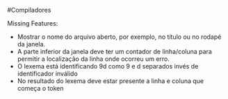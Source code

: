 #Compiladores

Missing Features:

* Mostrar o nome do arquivo aberto, por exemplo, no título ou no rodapé da janela.
* A parte inferior da janela deve ter um contador de linha/coluna para permitir a localização da linha onde ocorreu
  um erro.
* O lexema está identificando 9d como 9 e d separados invés de identificador inválido
* No resultado do lexema deve estar presente a linha e coluna que começa o token